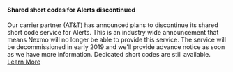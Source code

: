 <div class="Vlt-callout Vlt-callout--critical" >
  <i></i>
  <div class="Vlt-callout__content">
  <h4 id="discontinued">Shared short codes for Alerts discontinued</h4>
<p>Our carrier partner (AT&T) has announced plans to discontinue its shared short code service for Alerts. This is an industry wide announcement that means Nexmo will no longer be able to provide this service. The service will be decommissioned in early 2019 and we'll provide advance notice as soon as we have more information. Dedicated short codes are still available.
<br />
<a class="Vlt-btn Vlt-btn--destructive no-external-marker" href="https://help.nexmo.com/hc/en-us/articles/115013144287-Short-codes-Features-Overview">Learn More</a></p>
  </div>
</div>


